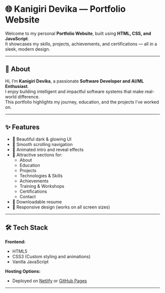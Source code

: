 # 🌐 Kanigiri Devika — Portfolio Website

Welcome to my personal **Portfolio Website**, built using **HTML, CSS, and JavaScript**.  
It showcases my skills, projects, achievements, and certifications — all in a sleek, modern design.  

---

## 🧠 About

Hi, I’m **Kanigiri Devika**, a passionate **Software Developer and AI/ML Enthusiast**.  
I enjoy building intelligent and impactful software systems that make real-world difference.  
This portfolio highlights my journey, education, and the projects I’ve worked on.

---

## ✨ Features

- 🔹 Beautiful dark & glowing UI  
- 🔹 Smooth scrolling navigation  
- 🔹 Animated intro and reveal effects  
- 🔹 Attractive sections for:
  - About  
  - Education  
  - Projects  
  - Technologies & Skills  
  - Achievements  
  - Training & Workshops  
  - Certifications  
  - Contact  
- 🔹 Downloadable resume  
- 🔹 Responsive design (works on all screen sizes)

---

## 🛠️ Tech Stack

**Frontend:**  
- HTML5  
- CSS3 (Custom styling and animations)  
- Vanilla JavaScript  

**Hosting Options:**  
- Deployed on [Netlify](https://www.netlify.com) or [GitHub Pages](https://pages.github.com)

---
